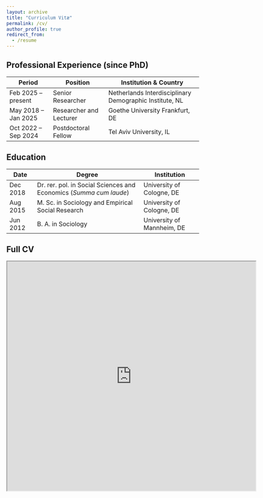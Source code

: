 ```yaml
---
layout: archive
title: "Curriculum Vitæ"
permalink: /cv/
author_profile: true
redirect_from:
  - /resume
---
```


Professional Experience (since PhD)
------

| Period               | Position               | Institution & Country                                                                                                                        |
|----------------------|------------------------|-----------------------------------------------------------------------------------------------------------------------------------------------|
| Feb 2025 – present   | Senior Researcher      | Netherlands Interdisciplinary Demographic Institute, NL                                                 |
| May 2018 – Jan 2025  | Researcher and Lecturer | Goethe University Frankfurt, DE                                                                                                             |
| Oct 2022 – Sep 2024  | Postdoctoral Fellow    | Tel Aviv University, IL                                                                                                                     |

Education
------

| Date         | Degree                                                      | Institution           |
|--------------|-------------------------------------------------------------|---------------------------------|
| Dec 2018     | Dr. rer. pol. in Social Sciences and Economics (*Summa cum laude*) | University of Cologne, DE     |
| Aug 2015     | M. Sc. in Sociology and Empirical Social Research           | University of Cologne, DE     |
| Jun 2012     | B. A. in Sociology                                          | University of Mannheim, DE    |

Full CV
------

<iframe src="https://czymara.com/cv/cczymara_cv.pdf" width="650" height="600"></iframe>
